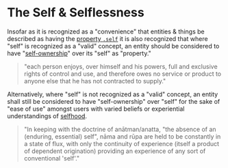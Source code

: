 # The Self & Selflessness

Insofar as it is recognized as a "convenience" that entities & things be described as having the [property `.self`](https://github.com/EarlyClues/UniversalFreeRealmsStandardProtocols/blob/master/docs/SelfState.md) it is also recognized that where "self" is recognized as a "valid" concept, an entity should be considered to have "[self-ownership](https://en.wikipedia.org/wiki/Self-ownership)" over its "self" as "property."

> "each person enjoys, over himself and his powers, full and exclusive rights of control and use, and therefore owes no service or product to anyone else that he has not contracted to supply."

Alternatively, where "self" is not recognized as a "valid" concept, an entity shall still be considered to have "self-ownership" over "self" for the sake of "ease of use" amongst users with varied beliefs or experiential understandings of [selfhood](https://en.wikipedia.org/wiki/Namarupa).

> "In keeping with the doctrine of anātman/anatta, "the absence of an (enduring, essential) self", nāma and rūpa are held to be constantly in a state of flux, with only the continuity of experience (itself a product of dependent origination) providing an experience of any sort of conventional 'self'."

